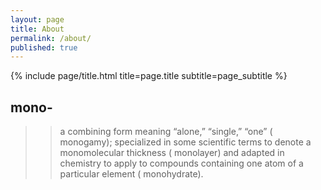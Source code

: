 ```yaml
---
layout: page
title: About
permalink: /about/
published: true
---
```


<div class="page" markdown="1">


{% include page/title.html title=page.title subtitle=page_subtitle %}

## mono-

>> a combining form meaning “alone,” “single,” “one” ( monogamy); specialized in some scientific terms to denote a monomolecular thickness ( monolayer) and adapted in chemistry to apply to compounds containing one atom of a particular element ( monohydrate).


</div>
